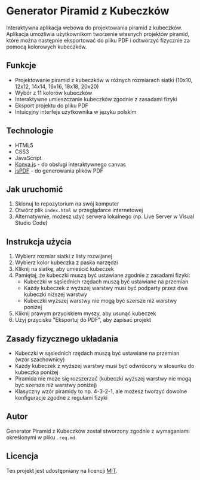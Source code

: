 # Generator Piramid z Kubeczków

Interaktywna aplikacja webowa do projektowania piramid z kubeczków. Aplikacja umożliwia użytkownikom tworzenie własnych projektów piramid, które można następnie eksportować do pliku PDF i odtworzyć fizycznie za pomocą kolorowych kubeczków.

## Funkcje

- Projektowanie piramid z kubeczków w różnych rozmiarach siatki (10x10, 12x12, 14x14, 16x16, 18x18, 20x20)
- Wybór z 11 kolorów kubeczków
- Interaktywne umieszczanie kubeczków zgodnie z zasadami fizyki
- Eksport projektu do pliku PDF
- Intuicyjny interfejs użytkownika w języku polskim

## Technologie

- HTML5
- CSS3
- JavaScript
- [Konva.js](https://konvajs.org/) - do obsługi interaktywnego canvas
- [jsPDF](https://github.com/parallax/jsPDF) - do generowania plików PDF

## Jak uruchomić

1. Sklonuj to repozytorium na swój komputer
2. Otwórz plik `index.html` w przeglądarce internetowej
3. Alternatywnie, możesz użyć serwera lokalnego (np. Live Server w Visual Studio Code)

## Instrukcja użycia

1. Wybierz rozmiar siatki z listy rozwijanej
2. Wybierz kolor kubeczka z paska narzędzi
3. Kliknij na siatkę, aby umieścić kubeczek
4. Pamiętaj, że kubeczki muszą być ustawiane zgodnie z zasadami fizyki:
   - Kubeczki w sąsiednich rzędach muszą być ustawiane na przemian
   - Każdy kubeczek z wyższej warstwy musi być podparty przez dwa kubeczki niższej warstwy
   - Kubeczki wyższej warstwy nie mogą być szersze niż warstwy poniżej
5. Kliknij prawym przyciskiem myszy, aby usunąć kubeczek
6. Użyj przycisku "Eksportuj do PDF", aby zapisać projekt

## Zasady fizycznego układania

- Kubeczki w sąsiednich rzędach muszą być ustawiane na przemian (wzór szachownicy)
- Każdy kubeczek z wyższej warstwy musi być odwrócony w stosunku do kubeczka poniżej
- Piramida nie może się rozszerzać (kubeczki wyższej warstwy nie mogą być szersze niż warstwy poniżej)
- Klasyczny wzór piramidy to np. 4-3-2-1, ale możesz tworzyć dowolne konfiguracje zgodne z regułami fizyki

## Autor

Generator Piramid z Kubeczków został stworzony zgodnie z wymaganiami określonymi w pliku `.req.md`.

## Licencja

Ten projekt jest udostępniany na licencji [MIT](https://opensource.org/licenses/MIT). 